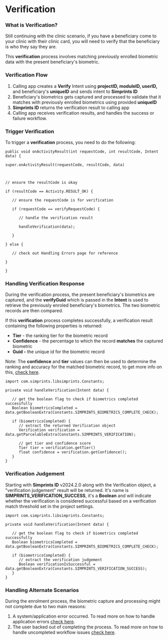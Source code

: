 # Verification

### What is Verification?

Still continuing with the clinic scenario, if you have a beneficiary come to your clinic with their clinic card, you will need to verify that the beneficiary is who they say they are.

This **verification** process involves matching previously enrolled biometric data with the present beneficiary's biometric.

### Verification Flow

1. Calling app creates a **Verify** Intent using **projectID, moduleID, userID,** and beneficiary's **uniqueID** and sends intent to **Simprints ID**
2. Beneficiary's biometrics gets captured and processed to validate that it matches with previously enrolled biometrics using provided **uniqueID**
3. **Simprints ID** returns the verification result to calling app
4. Calling app receives verification results, and handles the success or failure workflow.

### Trigger Verification

To trigger a **verification** process, you need to do the following:

```
public void onActivityResult(int requestCode, int resultCode, Intent data) {

super.onActivityResult(requestCode, resultCode, data)



// ensure the resultCode is okay

if (resultCode == Activity.RESULT_OK) {

   // ensure the requestCode is for verification

   if (requestCode == verifyRequestCode) {

      // handle the verification result

      handleVerification(data);

   }

} else {

   // check out Handling Errors page for reference

}

}
```

### Handling Verification Response

During the verification process, the present beneficiary's biometrics are captured, and the **verifyGuid** which is passed in the **Intent** is used to retrieve the previously enroled beneficiary's biometrics. The two biometric records are then compared.

If this **verification** process completes successfully, a verification result containing the following properties is returned:

* **Tier** - the ranking tier for the biometric record
* **Confidence** - the percentage to which the record **matches** the captured biometric
* **Guid -** the unique id for the biometric record

Note: The **confidence** and **tier** values can then be used to determine the ranking and accuracy for the matched biometric record, to get more info on this, [check here](tiers-and-confidence-scores.md).

```
import com.simprints.libsimprints.Constants;

private void handleVerification(Intent data) {

   // get the boolean flag to check if biometrics completed successfully
   Boolean biometricsCompleted = data.getBooleanExtra(Constants.SIMPRINTS_BIOMETRICS_COMPLETE_CHECK);

   if (biometricsCompleted) {
      // extract the returned Verification object
      Verification verification = data.getParcelableExtra(Constants.SIMPRINTS_VERIFICATION);

      // get tier and confidence score
      Tier tier = verification.getTier()
      float confidence = verification.getConfidence();
   }
}
```

### Verification Judgement

Starting with **Simprints ID** v2024.2.0 along with the Verification object, a "verification judgement" result will be returned. It's name is **SIMPRINTS\_VERIFICATION\_SUCCESS**, it's a **Boolean** and will indicate whether the verification is considered successful based on a verification match threshold set in the project settings.

```
import com.simprints.libsimprints.Constants;

private void handleVerification(Intent data) {

   // get the boolean flag to check if biometrics completed successfully
   Boolean biometricsCompleted = data.getBooleanExtra(Constants.SIMPRINTS_BIOMETRICS_COMPLETE_CHECK);

   if (biometricsCompleted) {
      // extract the verification judgement
      Boolean verificationIsSuccessful = data.getBooleanExtra(Constants.SIMPRINTS_VERIFICATION_SUCCESS);
   }
}
```

### Handling Alternate Scenarios

During the enrolment process, the biometric capture and processing might not complete due to two main reasons:

1. A system/application error occurred. To read more on how to handle application errors [check here](handling-errors.md).
2. The user backed out of completing the process. To read more on how to handle uncompleted workflow issues [check here](exit-forms.md).
